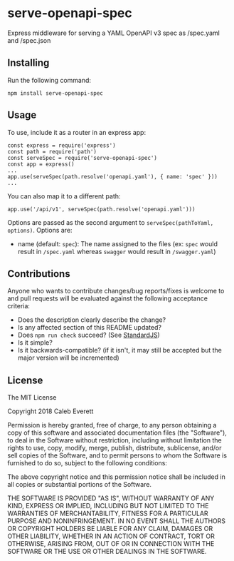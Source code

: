 # serve-openapi-spec
Express middleware for serving a YAML OpenAPI v3 spec as /spec.yaml and /spec.json

## Installing
Run the following command:

    npm install serve-openapi-spec

## Usage
To use, include it as a router in an express app:

    const express = require('express')
    const path = require('path')
    const serveSpec = require('serve-openapi-spec')
    const app = express()
    ...
    app.use(serveSpec(path.resolve('openapi.yaml'), { name: 'spec' }))
    ...

You can also map it to a different path:

    app.use('/api/v1', serveSpec(path.resolve('openapi.yaml')))

Options are passed as the second argument to `serveSpec(pathToYaml, options)`. Options are:
- name (default: `spec`): The name assigned to the files (ex: `spec` would result in `/spec.yaml` whereas `swagger` would result in `/swagger.yaml`)

## Contributions
Anyone who wants to contribute changes/bug reports/fixes is welcome to and pull requests will be evaluated against the following acceptance criteria:

- Does the description clearly describe the change?
- Is any affected section of this README updated?
- Does `npm run check` succeed? (See [StandardJS](https://standardjs.com))
- Is it simple?
- Is it backwards-compatible? (if it isn't, it may still be accepted but the major version will be incremented)

## License
The MIT License

Copyright 2018 Caleb Everett

Permission is hereby granted, free of charge, to any person obtaining a copy of this software and associated documentation files (the "Software"), to deal in the Software without restriction, including without limitation the rights to use, copy, modify, merge, publish, distribute, sublicense, and/or sell copies of the Software, and to permit persons to whom the Software is furnished to do so, subject to the following conditions:

The above copyright notice and this permission notice shall be included in all copies or substantial portions of the Software.

THE SOFTWARE IS PROVIDED "AS IS", WITHOUT WARRANTY OF ANY KIND, EXPRESS OR IMPLIED, INCLUDING BUT NOT LIMITED TO THE WARRANTIES OF MERCHANTABILITY, FITNESS FOR A PARTICULAR PURPOSE AND NONINFRINGEMENT. IN NO EVENT SHALL THE AUTHORS OR COPYRIGHT HOLDERS BE LIABLE FOR ANY CLAIM, DAMAGES OR OTHER LIABILITY, WHETHER IN AN ACTION OF CONTRACT, TORT OR OTHERWISE, ARISING FROM, OUT OF OR IN CONNECTION WITH THE SOFTWARE OR THE USE OR OTHER DEALINGS IN THE SOFTWARE.
